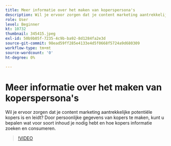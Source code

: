 ```yaml
---
title: Meer informatie over het maken van koperspersona's
description: Wil je ervoor zorgen dat je content marketing aantrekkelijke potentiële kopers is en leidt? Door persoonlijke gegevens van kopers te maken, kunt u bepalen wat voor soort inhoud je nodig hebt en hoe kopers informatie zoeken en consumeren.
role: User
level: Beginner
kt: 10732
thumbnail: 345415.jpeg
exl-id: 50b9b05f-7235-4c9b-ba92-8d1284fa2e3d
source-git-commit: 98ead59ff285e4133e4d5f0668f5724a9d680309
workflow-type: tm+mt
source-wordcount: '0'
ht-degree: 0%

---
```


# Meer informatie over het maken van koperspersona&#39;s

Wil je ervoor zorgen dat je content marketing aantrekkelijke potentiële kopers is en leidt? Door persoonlijke gegevens van kopers te maken, kunt u bepalen wat voor soort inhoud je nodig hebt en hoe kopers informatie zoeken en consumeren.

>[!VIDEO](https://video.tv.adobe.com/v/345415/?quality=12&learn=on)
